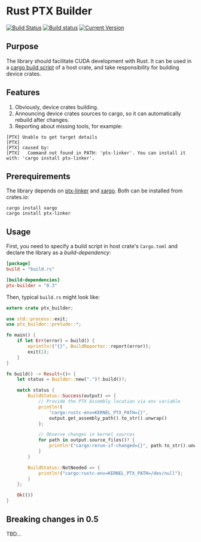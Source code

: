 # Rust PTX Builder
[![Build Status](https://travis-ci.org/denzp/rust-ptx-builder.svg?branch=master)](https://travis-ci.org/denzp/rust-ptx-builder)
[![Build status](https://ci.appveyor.com/api/projects/status/5m0du8548xh1fjph/branch/master?svg=true)](https://ci.appveyor.com/project/denzp/rust-ptx-builder/branch/master)
[![Current Version](https://img.shields.io/crates/v/ptx-builder.svg)](https://crates.io/crates/ptx-builder)

## Purpose
The library should facilitate CUDA development with Rust.
It can be used in a [cargo build script](http://doc.crates.io/build-script.html) of a host crate, and take responsibility for building device crates.

## Features
1. Obviously, device crates building.
2. Announcing device crates sources to cargo, so it can automatically rebuild after changes.
3. Reporting about missing tools, for example:
```
[PTX] Unable to get target details
[PTX]
[PTX] caused by:
[PTX]   Command not found in PATH: 'ptx-linker'. You can install it with: 'cargo install ptx-linker'.
```

## Prerequirements
The library depends on [ptx-linker](https://crates.io/crates/ptx-linker) and [xargo](https://crates.io/crates/xargo).
Both can be installed from crates.io:
```
cargo install xargo
cargo install ptx-linker
```

## Usage
First, you need to specify a build script in host crate's `Cargo.toml` and declare the library as a *build-dependency*:
``` toml
[package]
build = "build.rs"

[build-dependencies]
ptx-builder = "0.3"
```

Then, typical `build.rs` might look like:
``` rust
extern crate ptx_builder;

use std::process::exit;
use ptx_builder::prelude::*;

fn main() {
    if let Err(error) = build() {
        eprintln!("{}", BuildReporter::report(error));
        exit(1);
    }
}

fn build() -> Result<()> {
    let status = Builder::new(".")?.build()?;

    match status {
        BuildStatus::Success(output) => {
            // Provide the PTX Assembly location via env variable
            println!(
                "cargo:rustc-env=KERNEL_PTX_PATH={}",
                output.get_assembly_path().to_str().unwrap()
            );

            // Observe changes in kernel sources
            for path in output.source_files()? {
                println!("cargo:rerun-if-changed={}", path.to_str().unwrap());
            }
        }

        BuildStatus::NotNeeded => {
            println!("cargo:rustc-env=KERNEL_PTX_PATH=/dev/null");
        }
    };

    Ok(())
}

```

## Breaking changes in 0.5
TBD...
